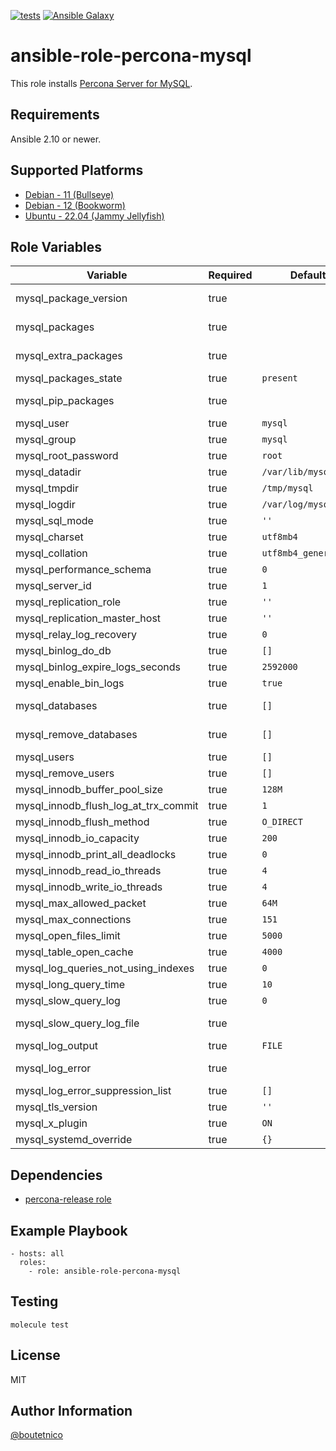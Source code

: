 [![tests](https://github.com/boutetnico/ansible-role-percona-mysql/workflows/Test%20ansible%20role/badge.svg)](https://github.com/boutetnico/ansible-role-percona-mysql/actions?query=workflow%3A%22Test+ansible+role%22)
[![Ansible Galaxy](https://img.shields.io/badge/galaxy-boutetnico.percona_mysql-blue.svg)](https://galaxy.ansible.com/boutetnico/percona_mysql)

ansible-role-percona-mysql
==========================

This role installs [Percona Server for MySQL](https://www.percona.com/mysql/software/percona-server-for-mysql).

Requirements
------------

Ansible 2.10 or newer.

Supported Platforms
-------------------

- [Debian - 11 (Bullseye)](https://wiki.debian.org/DebianBullseye)
- [Debian - 12 (Bookworm)](https://wiki.debian.org/DebianBookworm)
- [Ubuntu - 22.04 (Jammy Jellyfish)](http://releases.ubuntu.com/22.04/)

Role Variables
--------------

| Variable                             | Required | Default              | Choices   | Comments                                          |
|--------------------------------------|----------|----------------------|-----------|---------------------------------------------------|
| mysql_package_version                | true     |                      | string    | See `defaults/main.yml`.                          |
| mysql_packages                       | true     |                      | list      | See `defaults/main.yml`.                          |
| mysql_extra_packages                 | true     |                      | list      | See `defaults/main.yml`.                          |
| mysql_packages_state                 | true     | `present`            | string    |                                                   |
| mysql_pip_packages                   | true     |                      | list      | See `defaults/main.yml`.                          |
| mysql_user                           | true     | `mysql`              | string    |                                                   |
| mysql_group                          | true     | `mysql`              | string    |                                                   |
| mysql_root_password                  | true     | `root`               | string    |                                                   |
| mysql_datadir                        | true     | `/var/lib/mysql`     | string    |                                                   |
| mysql_tmpdir                         | true     | `/tmp/mysql`         | string    |                                                   |
| mysql_logdir                         | true     | `/var/log/mysql`     | string    |                                                   |
| mysql_sql_mode                       | true     | `''`                 | string    |                                                   |
| mysql_charset                        | true     | `utf8mb4`            | string    |                                                   |
| mysql_collation                      | true     | `utf8mb4_general_ci` | string    |                                                   |
| mysql_performance_schema             | true     | `0`                  | int       |                                                   |
| mysql_server_id                      | true     | `1`                  | int       |                                                   |
| mysql_replication_role               | true     | `''`                 | string    | `master`, `slave` or `''`                         |
| mysql_replication_master_host        | true     | `''`                 | string    |                                                   |
| mysql_relay_log_recovery             | true     | `0`                  | int       |                                                   |
| mysql_binlog_do_db                   | true     | `[]`                 | list      |                                                   |
| mysql_binlog_expire_logs_seconds     | true     | `2592000`            | int       | Default to 30 days.                               |
| mysql_enable_bin_logs                | true     | `true`               | boolean   |                                                   |
| mysql_databases                      | true     | `[]`                 | list      | Databases to create.                              |
| mysql_remove_databases               | true     | `[]`                 | list      | Databases to remove.                              |
| mysql_users                          | true     | `[]`                 | list      | Users to create.                                  |
| mysql_remove_users                   | true     | `[]`                 | list      | Users to remove.                                  |
| mysql_innodb_buffer_pool_size        | true     | `128M`               | string    |                                                   |
| mysql_innodb_flush_log_at_trx_commit | true     | `1`                  | int       |                                                   |
| mysql_innodb_flush_method            | true     | `O_DIRECT`           | string    |                                                   |
| mysql_innodb_io_capacity             | true     | `200`                | int       |                                                   |
| mysql_innodb_print_all_deadlocks     | true     | `0`                  | int       |                                                   |
| mysql_innodb_read_io_threads         | true     | `4`                  | int       |                                                   |
| mysql_innodb_write_io_threads        | true     | `4`                  | int       |                                                   |
| mysql_max_allowed_packet             | true     | `64M`                | string    |                                                   |
| mysql_max_connections                | true     | `151`                | int       |                                                   |
| mysql_open_files_limit               | true     | `5000`               | int       |                                                   |
| mysql_table_open_cache               | true     | `4000`               | int       |                                                   |
| mysql_log_queries_not_using_indexes  | true     | `0`                  | int       |                                                   |
| mysql_long_query_time                | true     | `10`                 | int       |                                                   |
| mysql_slow_query_log                 | true     | `0`                  | int       |                                                   |
| mysql_slow_query_log_file            | true     |                      | string    | See `defaults/main.yml`.                          |
| mysql_log_output                     | true     | `FILE`               | string    |                                                   |
| mysql_log_error                      | true     |                      | string    | See `defaults/main.yml`.                          |
| mysql_log_error_suppression_list     | true     | `[]`                 | list      |                                                   |
| mysql_tls_version                    | true     | `''`                 | string    |                                                   |
| mysql_x_plugin                       | true     | `ON`                 | string    |                                                   |
| mysql_systemd_override               | true     | `{}`                 | dict      |                                                   |

Dependencies
------------

- [percona-release role](https://github.com/boutetnico/ansible-role-percona-release/)

Example Playbook
----------------

    - hosts: all
      roles:
        - role: ansible-role-percona-mysql

Testing
-------

    molecule test

License
-------

MIT

Author Information
------------------

[@boutetnico](https://github.com/boutetnico)
